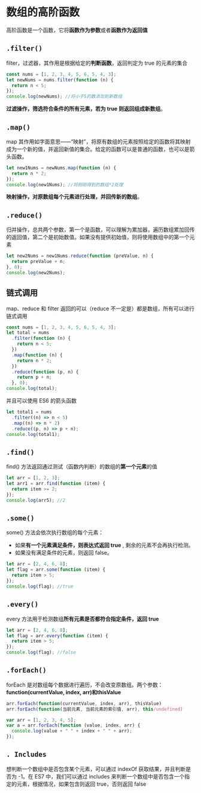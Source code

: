 # 数组的高阶函数

高阶函数是一个函数，它将**函数作为参数**或者**函数作为返回值**

## `.filter()`

filter，过滤器，其作用是根据给定的**判断函数**，返回判定为 true 的元素的集合

```js
const nums = [1, 2, 3, 4, 5, 6, 5, 4, 3];
let newNums = nums.filter(function (n) {
  return n < 5;
});
console.log(newNums); //将小于5的数添加到新数组
```

**过滤操作，筛选符合条件的所有元素，若为 true 则返回组成新数组**。

## `.map()`

map 其作用如字面意思——“映射”，将原有数组的元素按照给定的函数将其映射成为一个新的值，并返回新值的集合。给定的函数可以是普通的函数，也可以是箭头函数。

```js
let new1Nums = newNums.map(function (n) {
  return n * 2;
});
console.log(new1Nums); //将刚刚得到的数组*2处理
```

**映射操作，对原数组每个元素进行处理，并回传新的数组**。

## `.reduce()`

归并操作，总共两个参数，第一个是函数，可以理解为累加器，遍历数组累加回传的返回值，第二个是初始数值。如果没有提供初始值，则将使用数组中的第一个元素

```js
let new2Nums = new1Nums.reduce(function (preValue, n) {
  return preValue + n;
}, 0);
console.log(new2Nums);
```

## 链式调用

map、reduce 和 filter 返回的可以（reduce 不一定是）都是数组，所有可以进行链式调用

```js
const nums = [1, 2, 3, 4, 5, 6, 5, 4, 3];
let total = nums
  .filter(function (n) {
    return n < 5;
  })
  .map(function (n) {
    return n * 2;
  })
  .reduce(function (p, n) {
    return p + n;
  }, 0);
console.log(total);
```

并且可以使用 ES6 的箭头函数

```js
let total1 = nums
  .filter((n) => n < 5)
  .map((n) => n * 2)
  .reduce((p, n) => p + n);
console.log(total1);
```

## `.find()`

find() 方法返回通过测试（函数内判断）的数组的**第一个元素**的值

```js
let arr = [1, 2, 3];
let arr1 = arr.find(function (item) {
  return item >= 2;
});
console.log(arr5); //2
```

## `.some()`

some() 方法会依次执行数组的每个元素：

- 如果**有一个元素满足条件，则表达式返回 true** , 剩余的元素不会再执行检测。
- 如果没有满足条件的元素，则返回 false。

```js
let arr = [2, 4, 6, 8];
let flag = arr.some(function (item) {
  return item > 5;
});
console.log(flag); //true
```

## `.every()`

every 方法用于检测数组**所有元素是否都符合指定条件，返回 true**

```js
let arr = [2, 4, 6, 8];
let flag = arr.every(function (item) {
  return item > 5;
});
console.log(flag); //false
```

## `.forEach()`

forEach 是对数组每个数据进行遍历，不会改变原数组。两个参数：**function(currentValue, index, arr)**和**thisValue**

```js
arr.forEach(function(currentValue, index, arr), thisValue)
arr.forEach(function(当前元素, 当前元素的索引值, arr), this/undefined)
```

```js
var arr = [1, 2, 3, 4, 5];
var a = arr.forEach(function (value, index, arr) {
  console.log(value + " " + index + " " + arr);
});
```

## `. Includes`

想判断一个数组中是否包含某个元素，可以通过 indexOf 获取结果，并且判断是否为 -1。在 ES7 中，我们可以通过 includes 来判断一个数组中是否包含一个指定的元素，根据情况，如果包含则返回 true，否则返回 false
